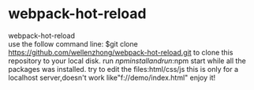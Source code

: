 # webpack-hot-reload
webpack-hot-reload<br>
use the follow command line:
$git clone https://github.com/wellenzhong/webpack-hot-reload.git
to clone this repository to your local disk.
run $npm install
and run:$npm start
while all the packages was installed.
try to edit the files:html/css/js
this is only for a localhost server,doesn't work like"f://demo/index.html"
enjoy it!
